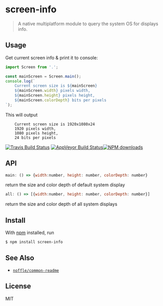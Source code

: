 # screen-info

> A native multiplatform module to query the system OS for displays info.

## Usage

Get current screen info & print it to console:

```js
import Screen from '.';

const mainScreen = Screen.main();
console.log(`
	Current screen size is ${mainScreen}
	${mainScreen.width} pixels width,
	${mainScreen.height} pixels height,
	${mainScreen.colorDepth} bits per pixels
`);
```

This will output

```
	Current screen size is 1920x1080x24
	1920 pixels width,
	1080 pixels height,
	24 bits per pixels
```

[![Travis Build Status](https://img.shields.io/travis/parro-it/screen-info/master.svg)](http://travis-ci.org/parro-it/screen-info)
[![AppVeyor Build Status](https://ci.appveyor.com/api/projects/status/0j904vwgk43vuh3h?svg=true)](https://ci.appveyor.com/project/parro-it/screen-info)[![NPM downloads](https://img.shields.io/npm/dt/screen-info.svg)](https://npmjs.org/package/screen-info)


## API

```js
main: () => {width:number, height: number, colorDepth: number}
```

return the size and color depth of default system display

```js
all: () => [{width:number, height: number, colorDepth: number}]
```

return the size and color depth of all system displays

## Install

With [npm](https://npmjs.org/) installed, run

```
$ npm install screen-info
```

## See Also

- [`noffle/common-readme`](https://github.com/noffle/common-readme)

## License

MIT

